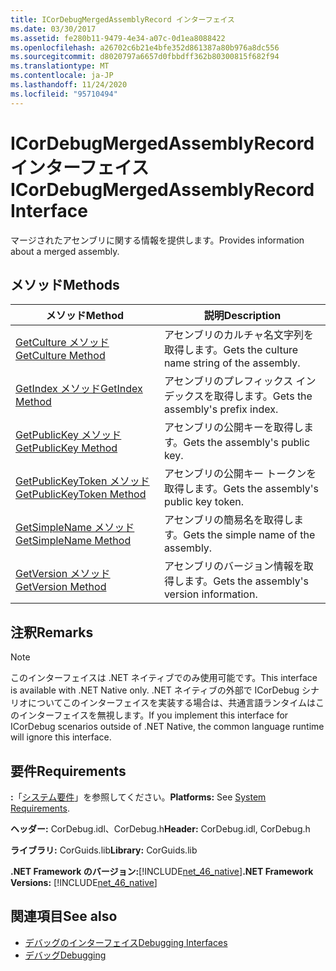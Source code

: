 ```yaml
---
title: ICorDebugMergedAssemblyRecord インターフェイス
ms.date: 03/30/2017
ms.assetid: fe280b11-9479-4e34-a07c-0d1ea8088422
ms.openlocfilehash: a26702c6b21e4bfe352d861387a80b976a8dc556
ms.sourcegitcommit: d8020797a6657d0fbbdff362b80300815f682f94
ms.translationtype: MT
ms.contentlocale: ja-JP
ms.lasthandoff: 11/24/2020
ms.locfileid: "95710494"
---
```

# <a name="icordebugmergedassemblyrecord-interface"></a><span data-ttu-id="2e82c-102">ICorDebugMergedAssemblyRecord インターフェイス</span><span class="sxs-lookup"><span data-stu-id="2e82c-102">ICorDebugMergedAssemblyRecord Interface</span></span>

<span data-ttu-id="2e82c-103">マージされたアセンブリに関する情報を提供します。</span><span class="sxs-lookup"><span data-stu-id="2e82c-103">Provides information about a merged assembly.</span></span>  
  
## <a name="methods"></a><span data-ttu-id="2e82c-104">メソッド</span><span class="sxs-lookup"><span data-stu-id="2e82c-104">Methods</span></span>  
  
|<span data-ttu-id="2e82c-105">メソッド</span><span class="sxs-lookup"><span data-stu-id="2e82c-105">Method</span></span>|<span data-ttu-id="2e82c-106">説明</span><span class="sxs-lookup"><span data-stu-id="2e82c-106">Description</span></span>|  
|------------|-----------------|  
|[<span data-ttu-id="2e82c-107">GetCulture メソッド</span><span class="sxs-lookup"><span data-stu-id="2e82c-107">GetCulture Method</span></span>](icordebugmergedassemblyrecord-getculture-method.md)|<span data-ttu-id="2e82c-108">アセンブリのカルチャ名文字列を取得します。</span><span class="sxs-lookup"><span data-stu-id="2e82c-108">Gets the culture name string of the assembly.</span></span>|  
|[<span data-ttu-id="2e82c-109">GetIndex メソッド</span><span class="sxs-lookup"><span data-stu-id="2e82c-109">GetIndex Method</span></span>](icordebugmergedassemblyrecord-getindex-method.md)|<span data-ttu-id="2e82c-110">アセンブリのプレフィックス インデックスを取得します。</span><span class="sxs-lookup"><span data-stu-id="2e82c-110">Gets the assembly's prefix index.</span></span>|  
|[<span data-ttu-id="2e82c-111">GetPublicKey メソッド</span><span class="sxs-lookup"><span data-stu-id="2e82c-111">GetPublicKey Method</span></span>](icordebugmergedassemblyrecord-getpublickey-method.md)|<span data-ttu-id="2e82c-112">アセンブリの公開キーを取得します。</span><span class="sxs-lookup"><span data-stu-id="2e82c-112">Gets the assembly's public key.</span></span>|  
|[<span data-ttu-id="2e82c-113">GetPublicKeyToken メソッド</span><span class="sxs-lookup"><span data-stu-id="2e82c-113">GetPublicKeyToken Method</span></span>](icordebugmergedassemblyrecord-getpublickeytoken-method.md)|<span data-ttu-id="2e82c-114">アセンブリの公開キー トークンを取得します。</span><span class="sxs-lookup"><span data-stu-id="2e82c-114">Gets the assembly's public key token.</span></span>|  
|[<span data-ttu-id="2e82c-115">GetSimpleName メソッド</span><span class="sxs-lookup"><span data-stu-id="2e82c-115">GetSimpleName Method</span></span>](icordebugmergedassemblyrecord-getsimplename-method.md)|<span data-ttu-id="2e82c-116">アセンブリの簡易名を取得します。</span><span class="sxs-lookup"><span data-stu-id="2e82c-116">Gets the simple name of the assembly.</span></span>|  
|[<span data-ttu-id="2e82c-117">GetVersion メソッド</span><span class="sxs-lookup"><span data-stu-id="2e82c-117">GetVersion Method</span></span>](icordebugmergedassemblyrecord-getversion-method.md)|<span data-ttu-id="2e82c-118">アセンブリのバージョン情報を取得します。</span><span class="sxs-lookup"><span data-stu-id="2e82c-118">Gets the assembly's version information.</span></span>|  
  
## <a name="remarks"></a><span data-ttu-id="2e82c-119">注釈</span><span class="sxs-lookup"><span data-stu-id="2e82c-119">Remarks</span></span>  
  
> [!NOTE]
> <span data-ttu-id="2e82c-120">このインターフェイスは .NET ネイティブでのみ使用可能です。</span><span class="sxs-lookup"><span data-stu-id="2e82c-120">This interface is available with .NET Native only.</span></span> <span data-ttu-id="2e82c-121">.NET ネイティブの外部で ICorDebug シナリオについてこのインターフェイスを実装する場合は、共通言語ランタイムはこのインターフェイスを無視します。</span><span class="sxs-lookup"><span data-stu-id="2e82c-121">If you implement this interface for ICorDebug scenarios outside of .NET Native, the common language runtime will ignore this interface.</span></span>  
  
## <a name="requirements"></a><span data-ttu-id="2e82c-122">要件</span><span class="sxs-lookup"><span data-stu-id="2e82c-122">Requirements</span></span>  

 <span data-ttu-id="2e82c-123">**:**「[システム要件](../../get-started/system-requirements.md)」を参照してください。</span><span class="sxs-lookup"><span data-stu-id="2e82c-123">**Platforms:** See [System Requirements](../../get-started/system-requirements.md).</span></span>  
  
 <span data-ttu-id="2e82c-124">**ヘッダー:** CorDebug.idl、CorDebug.h</span><span class="sxs-lookup"><span data-stu-id="2e82c-124">**Header:** CorDebug.idl, CorDebug.h</span></span>  
  
 <span data-ttu-id="2e82c-125">**ライブラリ:** CorGuids.lib</span><span class="sxs-lookup"><span data-stu-id="2e82c-125">**Library:** CorGuids.lib</span></span>  
  
 <span data-ttu-id="2e82c-126">**.NET Framework のバージョン:**[!INCLUDE[net_46_native](../../../../includes/net-46-native-md.md)]</span><span class="sxs-lookup"><span data-stu-id="2e82c-126">**.NET Framework Versions:** [!INCLUDE[net_46_native](../../../../includes/net-46-native-md.md)]</span></span>  
  
## <a name="see-also"></a><span data-ttu-id="2e82c-127">関連項目</span><span class="sxs-lookup"><span data-stu-id="2e82c-127">See also</span></span>

- [<span data-ttu-id="2e82c-128">デバッグのインターフェイス</span><span class="sxs-lookup"><span data-stu-id="2e82c-128">Debugging Interfaces</span></span>](debugging-interfaces.md)
- [<span data-ttu-id="2e82c-129">デバッグ</span><span class="sxs-lookup"><span data-stu-id="2e82c-129">Debugging</span></span>](index.md)
